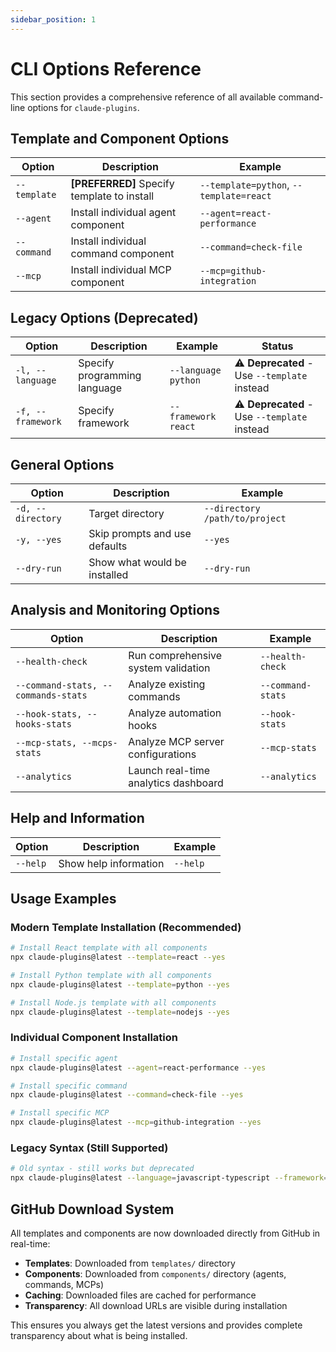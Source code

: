 ```yaml
---
sidebar_position: 1
---
```


# CLI Options Reference

This section provides a comprehensive reference of all available command-line options for `claude-plugins`.

## Template and Component Options

| Option | Description | Example |
|--------|-------------|---------|
| `--template` | **[PREFERRED]** Specify template to install | `--template=python`, `--template=react` |
| `--agent` | Install individual agent component | `--agent=react-performance` |
| `--command` | Install individual command component | `--command=check-file` |
| `--mcp` | Install individual MCP component | `--mcp=github-integration` |

## Legacy Options (Deprecated)

| Option | Description | Example | Status |
|--------|-------------|---------|---------|
| `-l, --language` | Specify programming language | `--language python` | ⚠️ **Deprecated** - Use `--template` instead |
| `-f, --framework` | Specify framework | `--framework react` | ⚠️ **Deprecated** - Use `--template` instead |

## General Options

| Option | Description | Example |
|--------|-------------|---------|
| `-d, --directory` | Target directory | `--directory /path/to/project` |
| `-y, --yes` | Skip prompts and use defaults | `--yes` |
| `--dry-run` | Show what would be installed | `--dry-run` |

## Analysis and Monitoring Options

| Option | Description | Example |
|--------|-------------|---------|
| `--health-check` | Run comprehensive system validation | `--health-check` |
| `--command-stats, --commands-stats` | Analyze existing commands | `--command-stats` |
| `--hook-stats, --hooks-stats` | Analyze automation hooks | `--hook-stats` |
| `--mcp-stats, --mcps-stats` | Analyze MCP server configurations | `--mcp-stats` |
| `--analytics` | Launch real-time analytics dashboard | `--analytics` |

## Help and Information

| Option | Description | Example |
|--------|-------------|---------|
| `--help` | Show help information | `--help` |

## Usage Examples

### Modern Template Installation (Recommended)
```bash
# Install React template with all components
npx claude-plugins@latest --template=react --yes

# Install Python template with all components
npx claude-plugins@latest --template=python --yes

# Install Node.js template with all components
npx claude-plugins@latest --template=nodejs --yes
```

### Individual Component Installation
```bash
# Install specific agent
npx claude-plugins@latest --agent=react-performance --yes

# Install specific command
npx claude-plugins@latest --command=check-file --yes

# Install specific MCP
npx claude-plugins@latest --mcp=github-integration --yes
```

### Legacy Syntax (Still Supported)
```bash
# Old syntax - still works but deprecated
npx claude-plugins@latest --language=javascript-typescript --framework=react --yes
```

## GitHub Download System

All templates and components are now downloaded directly from GitHub in real-time:

- **Templates**: Downloaded from `templates/` directory
- **Components**: Downloaded from `components/` directory (agents, commands, MCPs)
- **Caching**: Downloaded files are cached for performance
- **Transparency**: All download URLs are visible during installation

This ensures you always get the latest versions and provides complete transparency about what is being installed.
